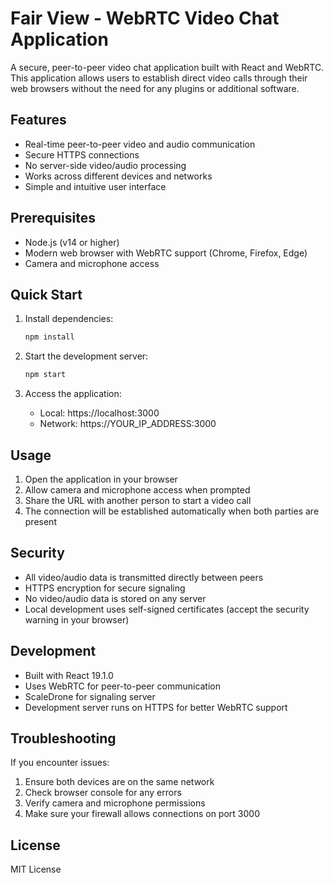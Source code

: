# Fair View - WebRTC Video Chat Application

A secure, peer-to-peer video chat application built with React and WebRTC. This application allows users to establish direct video calls through their web browsers without the need for any plugins or additional software.

## Features

- Real-time peer-to-peer video and audio communication
- Secure HTTPS connections
- No server-side video/audio processing
- Works across different devices and networks
- Simple and intuitive user interface

## Prerequisites

- Node.js (v14 or higher)
- Modern web browser with WebRTC support (Chrome, Firefox, Edge)
- Camera and microphone access

## Quick Start

1. Install dependencies:
   ```bash
   npm install
   ```

2. Start the development server:
   ```bash
   npm start
   ```

3. Access the application:
   - Local: https://localhost:3000
   - Network: https://YOUR_IP_ADDRESS:3000

## Usage

1. Open the application in your browser
2. Allow camera and microphone access when prompted
3. Share the URL with another person to start a video call
4. The connection will be established automatically when both parties are present

## Security

- All video/audio data is transmitted directly between peers
- HTTPS encryption for secure signaling
- No video/audio data is stored on any server
- Local development uses self-signed certificates (accept the security warning in your browser)

## Development

- Built with React 19.1.0
- Uses WebRTC for peer-to-peer communication
- ScaleDrone for signaling server
- Development server runs on HTTPS for better WebRTC support

## Troubleshooting

If you encounter issues:
1. Ensure both devices are on the same network
2. Check browser console for any errors
3. Verify camera and microphone permissions
4. Make sure your firewall allows connections on port 3000

## License

MIT License
